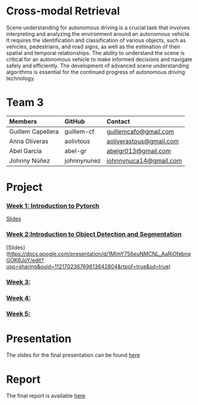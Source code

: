 # Cross-modal Retrieval

Scene understanding for autonomous driving is a crucial task that involves interpreting and analyzing the environment
around an autonomous vehicle. It requires the identification and classification of various objects, such as vehicles,
pedestrians, and road signs, as well as the estimation of their spatial and temporal relationships. The ability to
understand the scene is critical for an autonomous vehicle to make informed decisions and navigate safely and
efficiently. The development of advanced scene understanding algorithms is essential for the continued progress of
autonomous driving technology.

# Team 3

| Members           | GitHub      | Contact                 |
|:------------------|:------------|:------------------------|
| Guillem Capellera | guillem-cf  | guillemcafo@gmail.com   |
| Anna Oliveras     | aolivtous   | aoliverastous@gmail.com |
| Abel García       | abel-gr     | abelgr013@gmail.com     |
| Johnny Núñez      | johnnynunez | johnnynuca14@gmail.com  |

# Project

### [Week 1: Introduction to Pytorch](https://github.com/guillem-cf/M5-Project/tree/main/week1)

[Slides](https://docs.google.com/presentation/d/1qPf1RUKpmfSq_BdrmfMl7UuYYeT9Pomr/edit?usp=sharing&ouid=102961831843164052332&rtpof=true&sd=true)

### [Week 2:Introduction to Object Detection and Segmentation](https://github.com/guillem-cf/M5-Project/tree/main/week2)
[Slides] (https://docs.google.com/presentation/d/1MImY756euNMCNL_AaRiOfebnqGOK6JoY/edit?usp=sharing&ouid=112170236769613642804&rtpof=true&sd=true)

### [Week 3: ](https://github.com/guillem-cf/M5-Project/tree/main/week3)

### [Week 4:](https://github.com/guillem-cf/M5-Project/tree/main/week4)

### [Week 5:](https://github.com/guillem-cf/M5-Project/tree/main/week5)

# Presentation

The slides for the final presentation can be found [here]()

# Report

The final report is available [here](https://www.overleaf.com/project/6407367319e2986b86ad649e)
